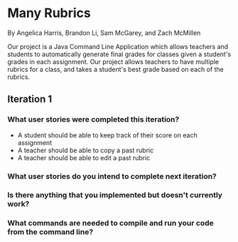 # Many Rubrics

By Angelica Harris, Brandon Li, Sam McGarey, and Zach McMillen

Our project is a Java Command Line Application which allows teachers and students to automatically generate final grades for classes given a student's grades in each assignment. Our project allows teachers to have multiple rubrics for a class, and takes a student's best grade based on each of the rubrics.

## Iteration 1

### What user stories were completed this iteration?
- A student should be able to keep track of their score on each assignment
- A teacher should be able to copy a past rubric
- A teacher should be able to edit a past rubric

### What user stories do you intend to complete next iteration?

### Is there anything that you implemented but doesn't currently work?

### What commands are needed to compile and run your code from the command line?
